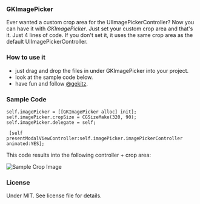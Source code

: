 ### GKImagePicker

Ever wanted a custom crop area for the UIImagePickerController? Now you can have it with _GKImagePicker_. Just set your custom crop area and that's it. Just 4 lines of code. If you don't set it, it uses the same crop area as the default UIImagePickerController.

### How to use it

- just drag and drop the files in under GKImagePicker into your project.
- look at the sample code below.
- have fun and follow [@gekitz](http://www.twitter.com/gekitz).


### Sample Code
	
	self.imagePicker = [[GKImagePicker alloc] init];
    self.imagePicker.cropSize = CGSizeMake(320, 90);
    self.imagePicker.delegate = self;
    
     [self presentModalViewController:self.imagePicker.imagePickerController animated:YES];
     

This code results into the following controller + crop area:

![Sample Crop Image](https://dl.dropbox.com/u/311618/GKImageCrop/IMG_1509.PNG)

### License
Under MIT. See license file for details.



    